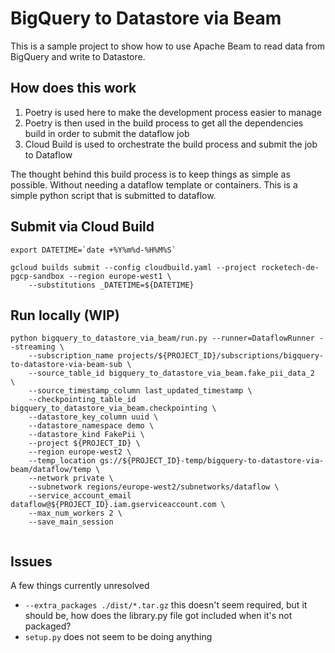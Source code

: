 # BigQuery to Datastore via Beam

This is a sample project to show how to use Apache Beam to read data from BigQuery and write to Datastore.

## How does this work

1. Poetry is used here to make the development process easier to manage
2. Poetry is then used in the build process to get all the dependencies build in order to submit the dataflow job
3. Cloud Build is used to orchestrate the build process and submit the job to Dataflow

The thought behind this build process is to keep things as simple as possible. Without needing a dataflow template
or containers. This is a simple python script that is submitted to dataflow.

## Submit via Cloud Build

```
export DATETIME=`date +%Y%m%d-%H%M%S`

gcloud builds submit --config cloudbuild.yaml --project rocketech-de-pgcp-sandbox --region europe-west1 \
    --substitutions _DATETIME=${DATETIME}
```


## Run locally (WIP)
```
python bigquery_to_datastore_via_beam/run.py --runner=DataflowRunner --streaming \
    --subscription_name projects/${PROJECT_ID}/subscriptions/bigquery-to-datastore-via-beam-sub \
    --source_table_id bigquery_to_datastore_via_beam.fake_pii_data_2  \
    --source_timestamp_column last_updated_timestamp \
    --checkpointing_table_id bigquery_to_datastore_via_beam.checkpointing \
    --datastore_key_column uuid \ 
    --datastore_namespace demo \
    --datastore_kind FakePii \
    --project ${PROJECT_ID} \
    --region europe-west2 \
    --temp_location gs://${PROJECT_ID}-temp/bigquery-to-datastore-via-beam/dataflow/temp \
    --network private \
    --subnetwork regions/europe-west2/subnetworks/dataflow \
    --service_account_email dataflow@${PROJECT_ID}.iam.gserviceaccount.com \
    --max_num_workers 2 \
    --save_main_session
   
```

## Issues
A few things currently unresolved
- `--extra_packages ./dist/*.tar.gz` this doesn't seem required, but it should be, how does the library.py file got included when it's not packaged?
- `setup.py` does not seem to be doing anything